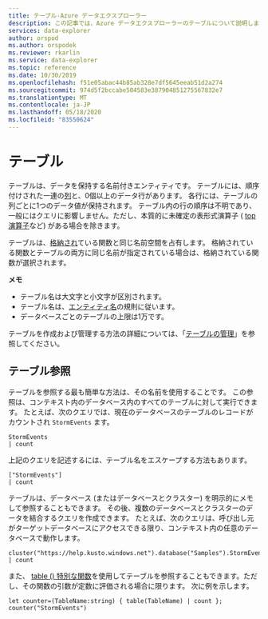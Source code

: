 ```yaml
---
title: テーブル-Azure データエクスプローラー
description: この記事では、Azure データエクスプローラーのテーブルについて説明します。
services: data-explorer
author: orspod
ms.author: orspodek
ms.reviewer: rkarlin
ms.service: data-explorer
ms.topic: reference
ms.date: 10/30/2019
ms.openlocfilehash: f51e05abac44b85ab328e7df5645eeab51d2a274
ms.sourcegitcommit: 974d5f2bccabe504583e387904851275567832e7
ms.translationtype: MT
ms.contentlocale: ja-JP
ms.lasthandoff: 05/18/2020
ms.locfileid: "83550624"
---
```

# <a name="tables"></a>テーブル

テーブルは、データを保持する名前付きエンティティです。 テーブルには、順序付けされた一連の[列](./columns.md)と、0個以上のデータ行があります。 各行には、テーブルの列ごとに1つのデータ値が保持されます。 テーブル内の行の順序は不明であり、一般にはクエリに影響しません。ただし、本質的に未確定の表形式演算子 ( [top 演算子](../topoperator.md)など) がある場合を除きます。

テーブルは、[格納され](./stored-functions.md)ている関数と同じ名前空間を占有します。
格納されている関数とテーブルの両方に同じ名前が指定されている場合は、格納されている関数が選択されます。

**メモ**  

* テーブル名は大文字と小文字が区別されます。
* テーブル名は、[エンティティ名](./entity-names.md)の規則に従います。
* データベースごとのテーブルの上限は1万です。


テーブルを作成および管理する方法の詳細については、「[テーブルの管理](../../management/tables.md)」を参照してください。

## <a name="table-references"></a>テーブル参照

テーブルを参照する最も簡単な方法は、その名前を使用することです。 この参照は、コンテキスト内のデータベース内のすべてのテーブルに対して実行できます。 たとえば、次のクエリでは、現在のデータベースのテーブルのレコードがカウントされ `StormEvents` ます。

```kusto
StormEvents
| count
```

上記のクエリを記述するには、テーブル名をエスケープする方法もあります。

```kusto
["StormEvents"]
| count
```

テーブルは、データベース (またはデータベースとクラスター) を明示的にメモして参照することもできます。 その後、複数のデータベースとクラスターのデータを結合するクエリを作成できます。 たとえば、次のクエリは、呼び出し元がターゲットデータベースにアクセスできる限り、コンテキスト内の任意のデータベースで動作します。

```kusto
cluster("https://help.kusto.windows.net").database("Samples").StormEvents
| count
```

また、 [table () 特別な関数](../tablefunction.md)を使用してテーブルを参照することもできます。ただし、その関数の引数が定数に評価される場合に限ります。 次に例を示します。

```kusto
let counter=(TableName:string) { table(TableName) | count };
counter("StormEvents")
```